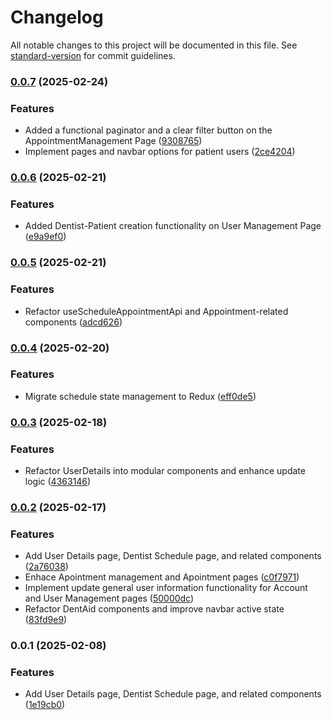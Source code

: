 # Changelog

All notable changes to this project will be documented in this file. See [standard-version](https://github.com/conventional-changelog/standard-version) for commit guidelines.

### [0.0.7](https://github.com/MaiGdev/dent_aid/compare/v0.0.6...v0.0.7) (2025-02-24)


### Features

* Added a functional paginator and a clear filter button on the AppointmentManagement Page ([9308765](https://github.com/MaiGdev/dent_aid/commit/9308765605a39f28810a9a4d568843e656923b86))
* Implement pages and navbar options for patient users ([2ce4204](https://github.com/MaiGdev/dent_aid/commit/2ce4204da3b62b72e1c10342c5db2ec1edc12f0d))

### [0.0.6](https://github.com/MaiGdev/dent_aid/compare/v0.0.5...v0.0.6) (2025-02-21)


### Features

* Added Dentist-Patient creation functionality on User Management Page ([e9a9ef0](https://github.com/MaiGdev/dent_aid/commit/e9a9ef0b1a3b10aab2d5d7bd06226018a2912aa8))

### [0.0.5](https://github.com/MaiGdev/dent_aid/compare/v0.0.4...v0.0.5) (2025-02-21)


### Features

* Refactor useScheduleAppointmentApi and Appointment-related components ([adcd626](https://github.com/MaiGdev/dent_aid/commit/adcd626f381d1c0b3a0edce7c8f9d18065d6f703))

### [0.0.4](https://github.com/MaiGdev/dent_aid/compare/v0.0.3...v0.0.4) (2025-02-20)


### Features

* Migrate schedule state management to Redux ([eff0de5](https://github.com/MaiGdev/dent_aid/commit/eff0de5e0281dabb8470b541109aabf812c8455d))

### [0.0.3](https://github.com/MaiGdev/dent_aid/compare/v0.0.2...v0.0.3) (2025-02-18)


### Features

* Refactor UserDetails into modular components and enhance update logic ([4363146](https://github.com/MaiGdev/dent_aid/commit/436314607de36a74a31817f9e1b5a62d49e212f3))

### [0.0.2](https://github.com/MaiGdev/dent_aid/compare/v0.0.1...v0.0.2) (2025-02-17)


### Features

* Add User Details page, Dentist Schedule page, and related components ([2a76038](https://github.com/MaiGdev/dent_aid/commit/2a7603880dabc64be5c47a36bd178b64ef6713c8))
* Enhace Apointment management and Apointment pages ([c0f7971](https://github.com/MaiGdev/dent_aid/commit/c0f7971850bf54c7ab16c2d621ed6e527ca9f195))
* Implement update general user information functionality for Account and User Management pages ([50000dc](https://github.com/MaiGdev/dent_aid/commit/50000dc858b1c441674b69adadcd3dd299044c3d))
* Refactor DentAid components and improve navbar active state ([83fd9e9](https://github.com/MaiGdev/dent_aid/commit/83fd9e99da0170a1ff46abc1ff75bb19b2360ceb))

### 0.0.1 (2025-02-08)


### Features

* Add User Details page, Dentist Schedule page, and related components ([1e19cb0](https://github.com/MaiGdev/dent_aid/commit/1e19cb07a3e177f8745bd3674707e28f656d7a15))

